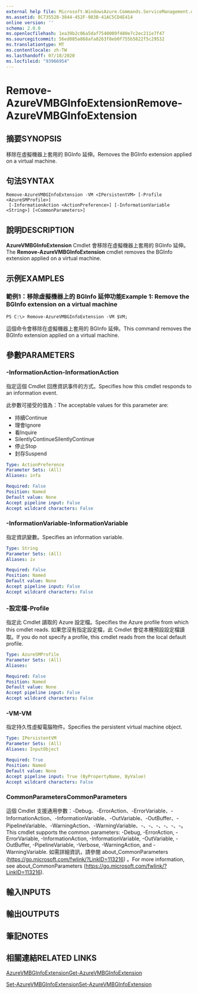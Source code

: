 ```yaml
---
external help file: Microsoft.WindowsAzure.Commands.ServiceManagement.dll-Help.xml
ms.assetid: 8C735528-3844-452F-983B-41AC5CD4E414
online version: ''
schema: 2.0.0
ms.openlocfilehash: 1ea39b2c06a5daf7540009f480e7c2ec211e7f47
ms.sourcegitcommit: 56ed085a868afa8263f8eb0f755b5822f5c29532
ms.translationtype: MT
ms.contentlocale: zh-TW
ms.lasthandoff: 07/18/2020
ms.locfileid: "93966954"
---
```

# <span data-ttu-id="a034a-101">Remove-AzureVMBGInfoExtension</span><span class="sxs-lookup"><span data-stu-id="a034a-101">Remove-AzureVMBGInfoExtension</span></span>

## <span data-ttu-id="a034a-102">摘要</span><span class="sxs-lookup"><span data-stu-id="a034a-102">SYNOPSIS</span></span>
<span data-ttu-id="a034a-103">移除在虛擬機器上套用的 BGInfo 延伸。</span><span class="sxs-lookup"><span data-stu-id="a034a-103">Removes the BGInfo extension applied on a virtual machine.</span></span>

## <span data-ttu-id="a034a-104">句法</span><span class="sxs-lookup"><span data-stu-id="a034a-104">SYNTAX</span></span>

```
Remove-AzureVMBGInfoExtension -VM <IPersistentVM> [-Profile <AzureSMProfile>]
 [-InformationAction <ActionPreference>] [-InformationVariable <String>] [<CommonParameters>]
```

## <span data-ttu-id="a034a-105">說明</span><span class="sxs-lookup"><span data-stu-id="a034a-105">DESCRIPTION</span></span>
<span data-ttu-id="a034a-106">**AzureVMBGInfoExtension** Cmdlet 會移除在虛擬機器上套用的 BGInfo 延伸。</span><span class="sxs-lookup"><span data-stu-id="a034a-106">The **Remove-AzureVMBGInfoExtension** cmdlet removes the BGInfo extension applied on a virtual machine.</span></span>

## <span data-ttu-id="a034a-107">示例</span><span class="sxs-lookup"><span data-stu-id="a034a-107">EXAMPLES</span></span>

### <span data-ttu-id="a034a-108">範例1：移除虛擬機器上的 BGInfo 延伸功能</span><span class="sxs-lookup"><span data-stu-id="a034a-108">Example 1: Remove the BGInfo extension on a virtual machine</span></span>
```
PS C:\> Remove-AzureVMBGInfoExtension -VM $VM;
```

<span data-ttu-id="a034a-109">這個命令會移除在虛擬機器上套用的 BGInfo 延伸。</span><span class="sxs-lookup"><span data-stu-id="a034a-109">This command removes the BGInfo extension applied on a virtual machine.</span></span>

## <span data-ttu-id="a034a-110">參數</span><span class="sxs-lookup"><span data-stu-id="a034a-110">PARAMETERS</span></span>

### <span data-ttu-id="a034a-111">-InformationAction</span><span class="sxs-lookup"><span data-stu-id="a034a-111">-InformationAction</span></span>
<span data-ttu-id="a034a-112">指定這個 Cmdlet 回應資訊事件的方式。</span><span class="sxs-lookup"><span data-stu-id="a034a-112">Specifies how this cmdlet responds to an information event.</span></span>

<span data-ttu-id="a034a-113">此參數可接受的值為：</span><span class="sxs-lookup"><span data-stu-id="a034a-113">The acceptable values for this parameter are:</span></span>

- <span data-ttu-id="a034a-114">持續</span><span class="sxs-lookup"><span data-stu-id="a034a-114">Continue</span></span>
- <span data-ttu-id="a034a-115">理會</span><span class="sxs-lookup"><span data-stu-id="a034a-115">Ignore</span></span>
- <span data-ttu-id="a034a-116">看</span><span class="sxs-lookup"><span data-stu-id="a034a-116">Inquire</span></span>
- <span data-ttu-id="a034a-117">SilentlyContinue</span><span class="sxs-lookup"><span data-stu-id="a034a-117">SilentlyContinue</span></span>
- <span data-ttu-id="a034a-118">停止</span><span class="sxs-lookup"><span data-stu-id="a034a-118">Stop</span></span>
- <span data-ttu-id="a034a-119">封存</span><span class="sxs-lookup"><span data-stu-id="a034a-119">Suspend</span></span>

```yaml
Type: ActionPreference
Parameter Sets: (All)
Aliases: infa

Required: False
Position: Named
Default value: None
Accept pipeline input: False
Accept wildcard characters: False
```

### <span data-ttu-id="a034a-120">-InformationVariable</span><span class="sxs-lookup"><span data-stu-id="a034a-120">-InformationVariable</span></span>
<span data-ttu-id="a034a-121">指定資訊變數。</span><span class="sxs-lookup"><span data-stu-id="a034a-121">Specifies an information variable.</span></span>

```yaml
Type: String
Parameter Sets: (All)
Aliases: iv

Required: False
Position: Named
Default value: None
Accept pipeline input: False
Accept wildcard characters: False
```

### <span data-ttu-id="a034a-122">-設定檔</span><span class="sxs-lookup"><span data-stu-id="a034a-122">-Profile</span></span>
<span data-ttu-id="a034a-123">指定此 Cmdlet 讀取的 Azure 設定檔。</span><span class="sxs-lookup"><span data-stu-id="a034a-123">Specifies the Azure profile from which this cmdlet reads.</span></span>
<span data-ttu-id="a034a-124">如果您沒有指定設定檔，此 Cmdlet 會從本機預設設定檔讀取。</span><span class="sxs-lookup"><span data-stu-id="a034a-124">If you do not specify a profile, this cmdlet reads from the local default profile.</span></span>

```yaml
Type: AzureSMProfile
Parameter Sets: (All)
Aliases: 

Required: False
Position: Named
Default value: None
Accept pipeline input: False
Accept wildcard characters: False
```

### <span data-ttu-id="a034a-125">-VM</span><span class="sxs-lookup"><span data-stu-id="a034a-125">-VM</span></span>
<span data-ttu-id="a034a-126">指定持久性虛擬電腦物件。</span><span class="sxs-lookup"><span data-stu-id="a034a-126">Specifies the persistent virtual machine object.</span></span>

```yaml
Type: IPersistentVM
Parameter Sets: (All)
Aliases: InputObject

Required: True
Position: Named
Default value: None
Accept pipeline input: True (ByPropertyName, ByValue)
Accept wildcard characters: False
```

### <span data-ttu-id="a034a-127">CommonParameters</span><span class="sxs-lookup"><span data-stu-id="a034a-127">CommonParameters</span></span>
<span data-ttu-id="a034a-128">這個 Cmdlet 支援通用參數：-Debug、-ErrorAction、-ErrorVariable、-InformationAction、-InformationVariable、-OutVariable、-OutBuffer、-PipelineVariable、-WarningAction、-WarningVariable、-、-、-、-、-、-。</span><span class="sxs-lookup"><span data-stu-id="a034a-128">This cmdlet supports the common parameters: -Debug, -ErrorAction, -ErrorVariable, -InformationAction, -InformationVariable, -OutVariable, -OutBuffer, -PipelineVariable, -Verbose, -WarningAction, and -WarningVariable.</span></span> <span data-ttu-id="a034a-129">如需詳細資訊，請參閱 about_CommonParameters (https://go.microsoft.com/fwlink/?LinkID=113216) 。</span><span class="sxs-lookup"><span data-stu-id="a034a-129">For more information, see about_CommonParameters (https://go.microsoft.com/fwlink/?LinkID=113216).</span></span>

## <span data-ttu-id="a034a-130">輸入</span><span class="sxs-lookup"><span data-stu-id="a034a-130">INPUTS</span></span>

## <span data-ttu-id="a034a-131">輸出</span><span class="sxs-lookup"><span data-stu-id="a034a-131">OUTPUTS</span></span>

## <span data-ttu-id="a034a-132">筆記</span><span class="sxs-lookup"><span data-stu-id="a034a-132">NOTES</span></span>

## <span data-ttu-id="a034a-133">相關連結</span><span class="sxs-lookup"><span data-stu-id="a034a-133">RELATED LINKS</span></span>

[<span data-ttu-id="a034a-134">AzureVMBGInfoExtension</span><span class="sxs-lookup"><span data-stu-id="a034a-134">Get-AzureVMBGInfoExtension</span></span>](./Get-AzureVMBGInfoExtension.md)

[<span data-ttu-id="a034a-135">Set-AzureVMBGInfoExtension</span><span class="sxs-lookup"><span data-stu-id="a034a-135">Set-AzureVMBGInfoExtension</span></span>](./Set-AzureVMBGInfoExtension.md)


